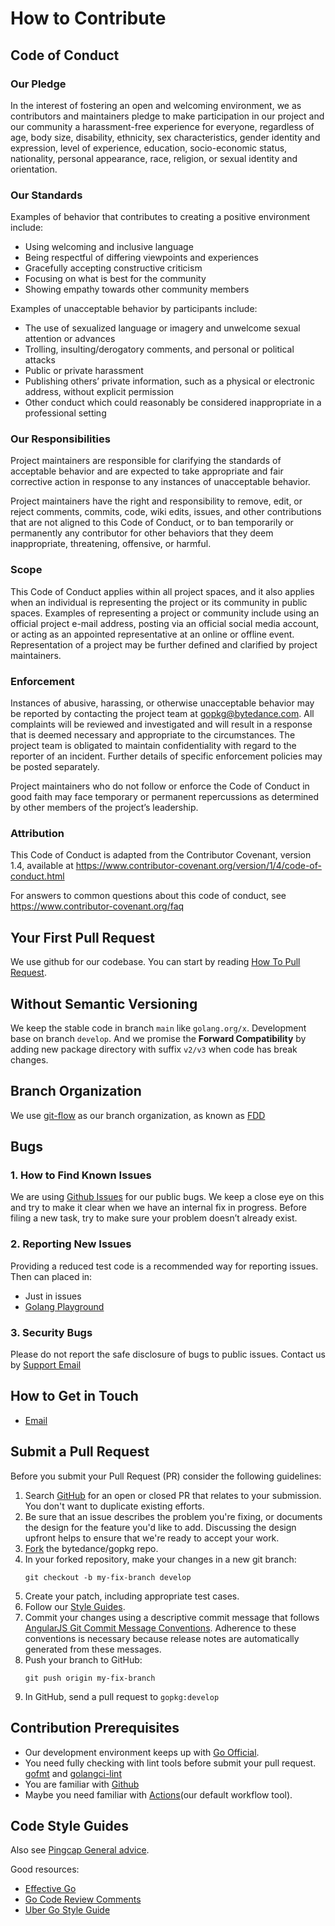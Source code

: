 # How to Contribute

## Code of Conduct

### Our Pledge

In the interest of fostering an open and welcoming environment, we as contributors and maintainers pledge to make participation in our project and our community a harassment-free experience for everyone, regardless of age, body size, disability, ethnicity, sex characteristics, gender identity and expression, level of experience, education, socio-economic status, nationality, personal appearance, race, religion, or sexual identity and orientation.

### Our Standards

Examples of behavior that contributes to creating a positive environment include:
- Using welcoming and inclusive language
- Being respectful of differing viewpoints and experiences
- Gracefully accepting constructive criticism
- Focusing on what is best for the community
- Showing empathy towards other community members

Examples of unacceptable behavior by participants include:
- The use of sexualized language or imagery and unwelcome sexual attention or advances
- Trolling, insulting/derogatory comments, and personal or political attacks
- Public or private harassment
- Publishing others’ private information, such as a physical or electronic address, without explicit permission
- Other conduct which could reasonably be considered inappropriate in a professional setting

### Our Responsibilities

Project maintainers are responsible for clarifying the standards of acceptable behavior and are expected to take appropriate and fair corrective action in response to any instances of unacceptable behavior.

Project maintainers have the right and responsibility to remove, edit, or reject comments, commits, code, wiki edits, issues, and other contributions that are not aligned to this Code of Conduct, or to ban temporarily or permanently any contributor for other behaviors that they deem inappropriate, threatening, offensive, or harmful.

### Scope

This Code of Conduct applies within all project spaces, and it also applies when an individual is representing the project or its community in public spaces. Examples of representing a project or community include using an official project e-mail address, posting via an official social media account, or acting as an appointed representative at an online or offline event. Representation of a project may be further defined and clarified by project maintainers.

### Enforcement

Instances of abusive, harassing, or otherwise unacceptable behavior may be reported by contacting the project team at gopkg@bytedance.com. All complaints will be reviewed and investigated and will result in a response that is deemed necessary and appropriate to the circumstances. The project team is obligated to maintain confidentiality with regard to the reporter of an incident. Further details of specific enforcement policies may be posted separately.

Project maintainers who do not follow or enforce the Code of Conduct in good faith may face temporary or permanent repercussions as determined by other members of the project’s leadership.

### Attribution

This Code of Conduct is adapted from the Contributor Covenant, version 1.4, available at https://www.contributor-covenant.org/version/1/4/code-of-conduct.html

For answers to common questions about this code of conduct, see https://www.contributor-covenant.org/faq

## Your First Pull Request
We use github for our codebase. You can start by reading [How To Pull Request](https://docs.github.com/en/github/collaborating-with-issues-and-pull-requests/about-pull-requests).

## Without Semantic Versioning
We keep the stable code in branch `main` like `golang.org/x`. Development base on branch `develop`. And we promise the **Forward Compatibility** by adding new package directory with suffix `v2/v3` when code has break changes.

## Branch Organization
We use [git-flow](https://nvie.com/posts/a-successful-git-branching-model/) as our branch organization, as known as [FDD](https://en.wikipedia.org/wiki/Feature-driven_development)


## Bugs
### 1. How to Find Known Issues
We are using [Github Issues](https://github.com/bytedance/gopkg/issues) for our public bugs. We keep a close eye on this and try to make it clear when we have an internal fix in progress. Before filing a new task, try to make sure your problem doesn’t already exist.

### 2. Reporting New Issues
Providing a reduced test code is a recommended way for reporting issues. Then can placed in:
- Just in issues
- [Golang Playground](https://play.golang.org/)

### 3. Security Bugs
Please do not report the safe disclosure of bugs to public issues. Contact us by [Support Email](mailto:gopkg@bytedance.com)

## How to Get in Touch
- [Email](mailto:gopkg@bytedance.com)

## Submit a Pull Request
Before you submit your Pull Request (PR) consider the following guidelines:
1. Search [GitHub](https://github.com/bytedance/gopkg/pulls) for an open or closed PR that relates to your submission. You don't want to duplicate existing efforts.
2. Be sure that an issue describes the problem you're fixing, or documents the design for the feature you'd like to add. Discussing the design upfront helps to ensure that we're ready to accept your work.
3. [Fork](https://docs.github.com/en/github/getting-started-with-github/fork-a-repo) the bytedance/gopkg repo.
4. In your forked repository, make your changes in a new git branch:
    ```
    git checkout -b my-fix-branch develop
    ```
5. Create your patch, including appropriate test cases.
6. Follow our [Style Guides](#code-style-guides).
7. Commit your changes using a descriptive commit message that follows [AngularJS Git Commit Message Conventions](https://docs.google.com/document/d/1QrDFcIiPjSLDn3EL15IJygNPiHORgU1_OOAqWjiDU5Y/edit).
   Adherence to these conventions is necessary because release notes are automatically generated from these messages.
8. Push your branch to GitHub:
    ```
    git push origin my-fix-branch
    ```
9. In GitHub, send a pull request to `gopkg:develop`

## Contribution Prerequisites
- Our development environment keeps up with [Go Official](https://golang.org/project/).
- You need fully checking with lint tools before submit your pull request. [gofmt](https://golang.org/pkg/cmd/gofmt/) and [golangci-lint](https://github.com/golangci/golangci-lint)
- You are familiar with [Github](https://github.com)
- Maybe you need familiar with [Actions](https://github.com/features/actions)(our default workflow tool).

## Code Style Guides
Also see [Pingcap General advice](https://pingcap.github.io/style-guide/general.html).

Good resources:
- [Effective Go](https://golang.org/doc/effective_go)
- [Go Code Review Comments](https://github.com/golang/go/wiki/CodeReviewComments)
- [Uber Go Style Guide](https://github.com/uber-go/guide/blob/master/style.md)
